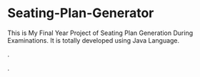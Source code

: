 # Seating-Plan-Generator

This is My Final Year Project of Seating Plan Generation During Examinations. It is totally developed using Java Language.






































































.




































































































































































































































































































































































































































































































.






































